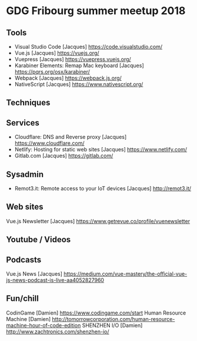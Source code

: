# GDG Fribourg summer meetup 2018

## Tools

* Visual Studio Code [Jacques] <https://code.visualstudio.com/>
* Vue.js [Jacques] <https://vuejs.org/>
* Vuepress [Jacques] <https://vuepress.vuejs.org/>
* Karabiner Elements: Remap Mac keyboard [Jacques] <https://pqrs.org/osx/karabiner/>
* Webpack [Jacques] <https://webpack.js.org/>
* NativeScript [Jacques] <https://www.nativescript.org/>
 
## Techniques

## Services

* Cloudflare: DNS and Reverse proxy [Jacques] <https://www.cloudflare.com/>
* Netlify: Hosting for static web sites [Jacques] <https://www.netlify.com/>
* Gitlab.com [Jacques] <https://gitlab.com/>

## Sysadmin

* Remot3.it: Remote access to your IoT devices [Jacques] <http://remot3.it/>

## Web sites

Vue.js Newsletter [Jacques] <https://www.getrevue.co/profile/vuenewsletter>

## Youtube / Videos

## Podcasts

Vue.js News [Jacques] <https://medium.com/vue-mastery/the-official-vue-js-news-podcast-is-live-aa4052827960>

## Fun/chill
CodinGame [Damien] <https://www.codingame.com/start>
Human Resource Machine [Damien] <http://tomorrowcorporation.com/human-resource-machine-hour-of-code-edition>
SHENZHEN I/O [Damien] <http://www.zachtronics.com/shenzhen-io/>
